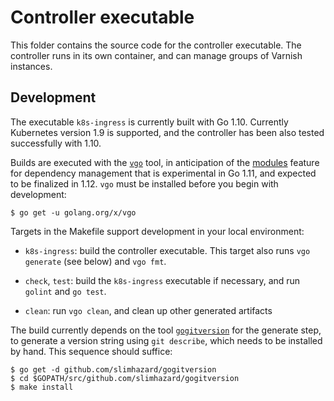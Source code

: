 # Controller executable

This folder contains the source code for the controller executable.
The controller runs in its own container, and can manage groups of
Varnish instances.

## Development

The executable ``k8s-ingress`` is currently built with Go
1.10. Currently Kubernetes version 1.9 is supported, and the
controller has been also tested successfully with 1.10.

Builds are executed with the [``vgo``](https://github.com/golang/vgo)
tool, in anticipation of the
[modules](https://github.com/golang/go/wiki/Modules) feature for
dependency management that is experimental in Go 1.11, and expected to
be finalized in 1.12. ``vgo`` must be installed before you begin with
development:

```
$ go get -u golang.org/x/vgo
```

Targets in the Makefile support development in your local environment:

* ``k8s-ingress``: build the controller executable. This target also
  runs ``vgo generate`` (see below) and ``vgo fmt``.

* ``check``, ``test``: build the ``k8s-ingress`` executable if
  necessary, and run ``golint`` and ``go test``.

* ``clean``: run ``vgo clean``, and clean up other generated artifacts

The build currently depends on the tool
[``gogitversion``](https://github.com/slimhazard/gogitversion) for the
generate step, to generate a version string using ``git describe``,
which needs to be installed by hand. This sequence should suffice:

```
$ go get -d github.com/slimhazard/gogitversion
$ cd $GOPATH/src/github.com/slimhazard/gogitversion
$ make install
```
